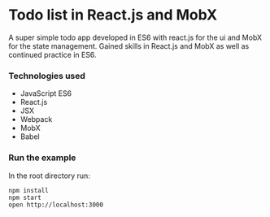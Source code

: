 Todo list in React.js and MobX
=====================

A super simple todo app developed in ES6 with react.js for the ui and MobX for
the state management.  Gained skills in React.js and MobX as well as continued
practice in ES6.

### Technologies used
- JavaScript ES6
- React.js
- JSX
- Webpack
- MobX
- Babel

### Run the example
In the root directory run:
```
npm install
npm start
open http://localhost:3000
```
